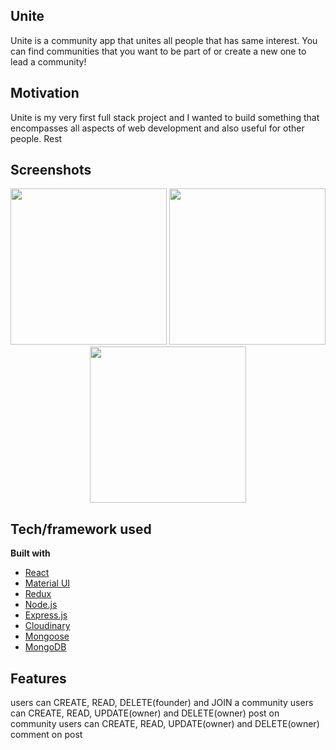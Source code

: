 ## Unite
Unite is a community app that unites all people that has same interest. You can find communities that you want to be part of or create a new one to lead a community!

## Motivation
Unite is my very first full stack project and I wanted to build something that encompasses all aspects of web development and also useful for other people.
Rest
 
## Screenshots

<div align="center">
    <img src="https://i.imgur.com/vcHdzg6.png" height='250px' style='object-fit: contain;' </img>
  <img src="https://i.imgur.com/4tA9B0O.png" height='250px' style='object-fit: contain;'</img> 
  <img src="https://i.imgur.com/utBdh6H.png" height='250px' style='object-fit: contain;'"</img> 
</div>

## Tech/framework used

<b>Built with</b>
- [React](https://reactjs.org/)
- [Material UI](https://material-ui.com/)
- [Redux](https://redux.js.org/)
- [Node.js](https://nodejs.org/en/)
- [Express.js](https://expressjs.com/)
- [Cloudinary](https://cloudinary.com/)
- [Mongoose](https://mongoosejs.com/)
- [MongoDB](https://www.mongodb.com/)

## Features
users can CREATE, READ, DELETE(founder) and JOIN a community
users can CREATE, READ, UPDATE(owner) and DELETE(owner) post on community
users can CREATE, READ, UPDATE(owner) and DELETE(owner) comment on post

